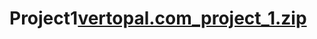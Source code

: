 # Project1[vertopal.com_project_1.zip](https://github.com/jakecho1108/Project1/files/11001926/vertopal.com_project_1.zip)
